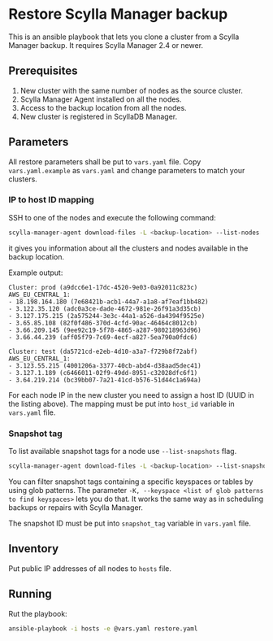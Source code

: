# Restore Scylla Manager backup

This is an ansible playbook that lets you clone a cluster from a Scylla Manager backup.
It requires Scylla Manager 2.4 or newer.

## Prerequisites

1. New cluster with the same number of nodes as the source cluster.
1. Scylla Manager Agent installed on all the nodes.
1. Access to the backup location from all the nodes.
1. New cluster is registered in ScyllaDB Manager.


## Parameters

All restore parameters shall be put to `vars.yaml` file.
Copy `vars.yaml.example` as `vars.yaml` and change parameters to match your clusters. 

### IP to host ID mapping

SSH to one of the nodes and execute the following command:

```bash
scylla-manager-agent download-files -L <backup-location> --list-nodes
```

it gives you information about all the clusters and nodes available in the backup location.

Example output:

```
Cluster: prod (a9dcc6e1-17dc-4520-9e03-0a92011c823c)
AWS_EU_CENTRAL_1:
- 18.198.164.180 (7e68421b-acb1-44a7-a1a8-af7eaf1bb482)
- 3.122.35.120 (adc0a3ce-dade-4672-981e-26f91a3d35cb)
- 3.127.175.215 (2a575244-3e3c-44a1-a526-da4394f9525e)
- 3.65.85.108 (82f0f486-370d-4cfd-90ac-46464c8012cb)
- 3.66.209.145 (9ee92c19-5f78-4865-a287-980218963d96)
- 3.66.44.239 (aff05f79-7c69-4ecf-a827-5ea790a0fdc6)

Cluster: test (da5721cd-e2eb-4d10-a3a7-f729b8f72abf)
AWS_EU_CENTRAL_1:
- 3.123.55.215 (4001206a-3377-40cb-abd4-d38aad5dec41)
- 3.127.1.189 (c6466011-02f9-49dd-8951-c32028dfc6f1)
- 3.64.219.214 (bc39bb07-7a21-41cd-b576-51d44c1a694a)
```

For each node IP in the new cluster you need to assign a host ID (UUID in the listing above).
The mapping must be put into `host_id` variable in `vars.yaml` file.

### Snapshot tag

To list available snapshot tags for a node use `--list-snapshots` flag.

```bash
scylla-manager-agent download-files -L <backup-location> --list-snapshots -n <host-id>
```

You can filter snapshot tags containing a specific keyspaces or tables by using glob patterns.
The parameter `-K, --keyspace <list of glob patterns to find keyspaces>` lets you do that.
It works the same way as in scheduling backups or repairs with Scylla Manager.

The snapshot ID must be put into `snapshot_tag` variable in `vars.yaml` file.

## Inventory

Put public IP addresses of all nodes to `hosts` file.

## Running

Rut the playbook:

```bash
ansible-playbook -i hosts -e @vars.yaml restore.yaml
```
